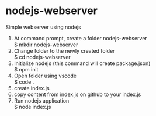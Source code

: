 # nodejs-webserver
Simple webserver using nodejs
1. At command prompt, create a folder nodejs-webserver <br>
	$ mkdir nodejs-webserver
2. Change folder to the newly created folder <br>
        $ cd nodejs-webserver
3. Initialize nodejs (this command will create package.json) <br>
        $ npm init
4. Open folder using vscode <br>
        $ code .
5. create index.js
6. copy content from index.js on github to your index.js
7. Run nodejs application <br>
        $ node index.js
